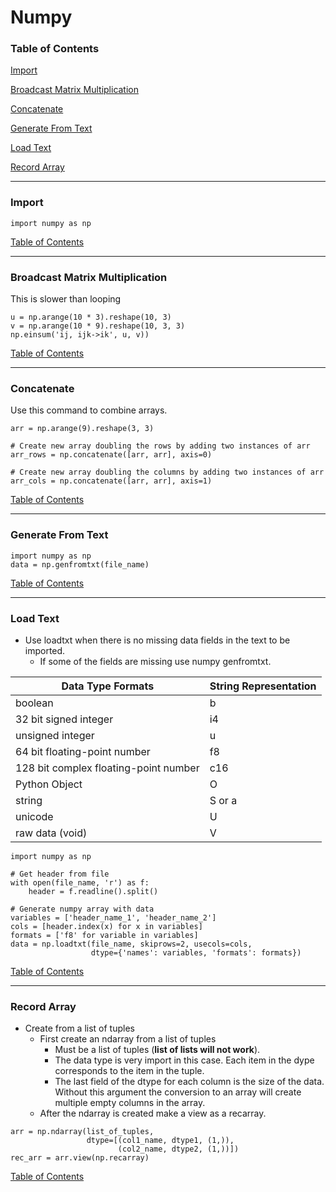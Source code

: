 # Numpy

### <a name="toc"></a>Table of Contents

[Import](#import)

[Broadcast Matrix Multiplication](#broadcast_matrix_mult)

[Concatenate](#concatenate)

[Generate From Text](#generate_from_text)

[Load Text](#load_text)

[Record Array](#record_array)

---

### <a name="import"></a> Import

```
import numpy as np
```

[Table of Contents](#toc)

---

### <a name="broadcast_matrix_mult"></a> Broadcast Matrix Multiplication 
This is slower than looping

```
u = np.arange(10 * 3).reshape(10, 3)
v = np.arange(10 * 9).reshape(10, 3, 3)
np.einsum('ij, ijk->ik', u, v))
```

[Table of Contents](#toc)

---

### <a name="concatenate"></a> Concatenate 
Use this command to combine arrays.

```
arr = np.arange(9).reshape(3, 3)

# Create new array doubling the rows by adding two instances of arr
arr_rows = np.concatenate([arr, arr], axis=0)

# Create new array doubling the columns by adding two instances of arr
arr_cols = np.concatenate([arr, arr], axis=1)
```

[Table of Contents](#toc)

---

### <a name="generate_from_text"></a> Generate From Text

```
import numpy as np
data = np.genfromtxt(file_name)
```

[Table of Contents](#toc)

---

### <a name="load_text"></a> Load Text

  - Use loadtxt when there is no missing data fields in the text to be 
  imported.
    - If some of the fields are missing use numpy genfromtxt.

| Data Type Formats | String Representation |
| ----------------- | --------------------- |
| boolean | b |
| 32 bit signed integer | i4 |
| unsigned integer | u |
| 64 bit floating-point number | f8 |
| 128 bit complex floating-point number | c16 |
| Python Object | O |
| string | S or a |
| unicode | U |
| raw data (void) | V |

```
import numpy as np

# Get header from file
with open(file_name, 'r') as f:
    header = f.readline().split()

# Generate numpy array with data
variables = ['header_name_1', 'header_name_2']
cols = [header.index(x) for x in variables]
formats = ['f8' for variable in variables]
data = np.loadtxt(file_name, skiprows=2, usecols=cols,
                  dtype={'names': variables, 'formats': formats})
```

[Table of Contents](#toc)

---

### <a name="record_array"></a> Record Array

  - Create from a list of tuples
    - First create an ndarray from a list of tuples
      - Must be a list of tuples (**list of lists will not work**).
      - The data type is very import in this case.  Each item in the dype 
      corresponds to the item in the tuple.
      - The last field of the dtype for each column is the size of the data.
        Without this argument the conversion to an array will create 
        multiple empty columns in the array.
    - After the ndarray is created make a view as a recarray.

```
arr = np.ndarray(list_of_tuples,
                 dtype=[(col1_name, dtype1, (1,)),
                        (col2_name, dtype2, (1,))])
rec_arr = arr.view(np.recarray)
```

[Table of Contents](#toc)

